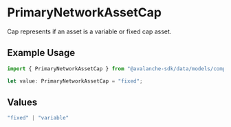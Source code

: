 # PrimaryNetworkAssetCap

Cap represents if an asset is a variable or fixed cap asset.

## Example Usage

```typescript
import { PrimaryNetworkAssetCap } from "@avalanche-sdk/data/models/components";

let value: PrimaryNetworkAssetCap = "fixed";
```

## Values

```typescript
"fixed" | "variable"
```